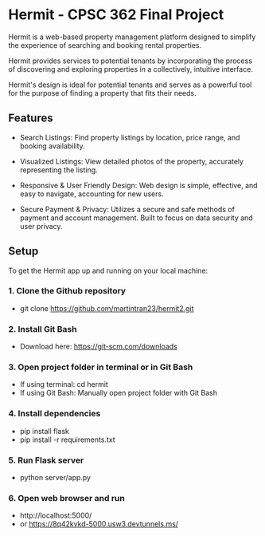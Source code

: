 # Hermit - CPSC 362 Final Project

Hermit is a web-based property management platform designed to simplify the experience of searching and booking rental properties.

Hermit provides services to potential tenants by incorporating the process of discovering and exploring properties in a collectively, intuitive interface.

Hermit's design is ideal for potential tenants and serves as a powerful tool for the purpose of finding a property that fits their needs.


## Features
- Search Listings: Find property listings by location, price range, and booking availability.

- Visualized Listings: View detailed photos of the property, accurately representing the listing.

- Responsive & User Friendly Design: Web design is simple, effective, and easy to navigate, accounting for new users.

- Secure Payment & Privacy: Utilizes a secure and safe methods of payment and account management. Built to focus on data security and user privacy.


## Setup
To get the Hermit app up and running on your local machine:

### 1. Clone the Github repository
- git clone https://github.com/martintran23/hermit2.git

### 2. Install Git Bash
- Download here: https://git-scm.com/downloads

### 3. Open project folder in terminal or in Git Bash
- If using terminal: cd hermit
- If using Git Bash: Manually open project folder with Git Bash

### 4. Install dependencies
- pip install flask
- pip install -r requirements.txt

### 5. Run Flask server
- python server/app.py

### 6. Open web browser and run
- http://localhost:5000/
- or https://8q42kvkd-5000.usw3.devtunnels.ms/